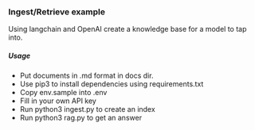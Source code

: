 ### Ingest/Retrieve example

Using langchain and OpenAI create a knowledge base for a model to tap into.

##### Usage
- Put documents in .md format in docs dir.
- Use pip3 to install dependencies using requirements.txt
- Copy env.sample into .env
- Fill in your own API key
- Run python3 ingest.py to create an index
- Run python3 rag.py to get an answer

